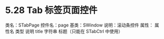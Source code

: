 # 5.28 Tab 标签页面控件

类名：STabPage
控件名：page
基类：SWindow
说明：滚动条控件
属性：
属性名 类型 说明
title 字符串 标题（只能在 STabCtrl 中使用）
